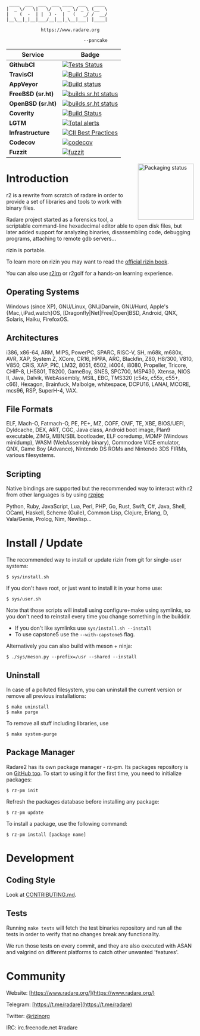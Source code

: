 ```
 ____  ___  ___  ___ ____  ___   ____
|  _ \/   \|   \/   \  _ \/ _ \ (__  \
|    (  -  | |  ) -  |   (   _/ /  __/
|__\__|_|__|___/__|__|_\__|___| |____|

             https://www.radare.org

                             --pancake
```

| Service | Badge |
|----------|---------------------------------------------------------------------|
| **GithubCI**  | [![Tests Status](https://github.com/rizinorg/rizin/workflows/Radare2%20CI/badge.svg)](https://github.com/rizinorg/rizin/actions?query=workflow%3A%22Radare2+CI%22)|
| **TravisCI** 	| [![Build Status](https://travis-ci.com/rizinorg/rizin.svg?branch=master)](https://travis-ci.com/rizinorg/rizin)|
| **AppVeyor**  | [![Build status](https://ci.appveyor.com/api/projects/status/9cgkgxkc3203fm1o/branch/master?svg=true)](https://ci.appveyor.com/project/rizinorg/rizin/branch/master)|
| **FreeBSD (sr.ht)**  | [![builds.sr.ht status](https://builds.sr.ht/~xvilka/rizin/commits/freebsd.yml.svg)](https://builds.sr.ht/~xvilka/rizin/commits/freebsd.yml?)|
| **OpenBSD (sr.ht)**  | [![builds.sr.ht status](https://builds.sr.ht/~xvilka/rizin/commits/openbsd.yml.svg)](https://builds.sr.ht/~xvilka/rizin/commits/openbsd.yml?)|
| **Coverity** 	| [![Build Status](https://scan.coverity.com/projects/416/badge.svg)](https://scan.coverity.com/projects/416) |
| **LGTM** | [![Total alerts](https://img.shields.io/lgtm/alerts/g/rizinorg/rizin.svg?logo=lgtm&logoWidth=18)](https://lgtm.com/projects/g/rizinorg/rizin/alerts/)
| **Infrastructure** |  [![CII Best Practices](https://bestpractices.coreinfrastructure.org/projects/741/badge)](https://bestpractices.coreinfrastructure.org/projects/741) |
| **Codecov** | [![codecov](https://codecov.io/gh/rizinorg/rizin/branch/master/graph/badge.svg)](https://codecov.io/gh/rizinorg/rizin)
| **Fuzzit** | [![fuzzit](https://app.fuzzit.dev/badge?org_id=2zv5qI33roZkRm0oO2Mi&target_id=YVkkS6RPVpKhSixyFWcT&branch=master)](https://app.fuzzit.dev/admin/2zv5qI33roZkRm0oO2Mi/target)
<a href="https://repology.org/metapackage/rizin">
<img src="https://repology.org/badge/vertical-allrepos/rizin.svg" alt="Packaging status" align="right" width="150px">
</a>

# Introduction

r2 is a rewrite from scratch of radare in order to provide
a set of libraries and tools to work with binary files.

Radare project started as a forensics tool, a scriptable
command-line hexadecimal editor able to open disk files,
but later added support for analyzing binaries, disassembling
code, debugging programs, attaching to remote gdb servers...

rizin is portable.

To learn more on rizin you may want to read the [official rizin book](https://book.rada.re).

You can also use [r2lrn](https://github.com/0ki/r2lrn) or r2golf for a hands-on learning experience.

## Operating Systems

Windows (since XP), GNU/Linux, GNU/Darwin, GNU/Hurd, Apple's {Mac,i,iPad,watch}OS,
[Dragonfly|Net|Free|Open]BSD, Android, QNX, Solaris, Haiku, FirefoxOS.

## Architectures

i386, x86-64, ARM, MIPS, PowerPC, SPARC, RISC-V, SH, m68k, m680x, AVR,
XAP, System Z, XCore, CR16, HPPA, ARC, Blackfin, Z80, H8/300, V810,
V850, CRIS, XAP, PIC, LM32, 8051, 6502, i4004, i8080, Propeller,
Tricore, CHIP-8, LH5801, T8200, GameBoy, SNES, SPC700, MSP430, Xtensa,
NIOS II, Java, Dalvik, WebAssembly, MSIL, EBC, TMS320 (c54x, c55x,
c55+, c66), Hexagon, Brainfuck, Malbolge, whitespace, DCPU16, LANAI,
MCORE, mcs96, RSP, SuperH-4, VAX.

## File Formats

ELF, Mach-O, Fatmach-O, PE, PE+, MZ, COFF, OMF, TE, XBE, BIOS/UEFI,
Dyldcache, DEX, ART, CGC, Java class, Android boot image, Plan9 executable,
ZIMG, MBN/SBL bootloader, ELF coredump, MDMP (Windows minidump),
WASM (WebAssembly binary), Commodore VICE emulator, QNX,
Game Boy (Advance), Nintendo DS ROMs and Nintendo 3DS FIRMs, various filesystems.

## Scripting

Native bindings are supported but the recommended way to interact with r2
from other languages is by using [rzpipe](https://github.com/rizinorg/rizin-rzpipe)

Python, Ruby, JavaScript, Lua, Perl, PHP, Go, Rust, Swift, C#, Java,
Shell, OCaml, Haskell, Scheme (Guile), Common Lisp, Clojure, Erlang, D,
Vala/Genie, Prolog, Nim, Newlisp...

# Install / Update

The recommended way to install or update rizin from git for single-user systems:

	$ sys/install.sh

If you don't have root, or just want to install it in your home use:

	$ sys/user.sh

Note that those scripts will install using configure+make using symlinks, so you
don't need to reinstall every time you change something in the builddir.

* If you don't like symlinks use `sys/install.sh --install`
* To use capstone5 use the `--with-capstone5` flag.

Alternatively you can also build with meson + ninja:

	$ ./sys/meson.py --prefix=/usr --shared --install

## Uninstall

In case of a polluted filesystem, you can uninstall the current
version or remove all previous installations:

	$ make uninstall
	$ make purge

To remove all stuff including libraries, use

	$ make system-purge

## Package Manager

Radare2 has its own package manager - rz-pm. Its packages
repository is on [GitHub too](https://github.com/rizinorg/rizin-pm).
To start to using it for the first time, you need to initialize packages:

	$ rz-pm init

Refresh the packages database before installing any package:

	$ rz-pm update

To install a package, use the following command:

	$ rz-pm install [package name]

# Development

## Coding Style

Look at [CONTRIBUTING.md](https://github.com/rizinorg/rizin/blob/master/CONTRIBUTING.md).

## Tests

Running `make tests` will fetch the test binaries
repository and run all the tests in order to verify that no changes break any functionality.

We run those tests on every commit, and they are also executed with ASAN
and valgrind on different platforms to catch other unwanted 'features'.


# Community

Website: [https://www.radare.org/](https://www.radare.org/)

Telegram: [https://t.me/radare](https://t.me/radare)

Twitter: [@rizinorg](https://twitter.com/rizinorg)

IRC: irc.freenode.net #radare
